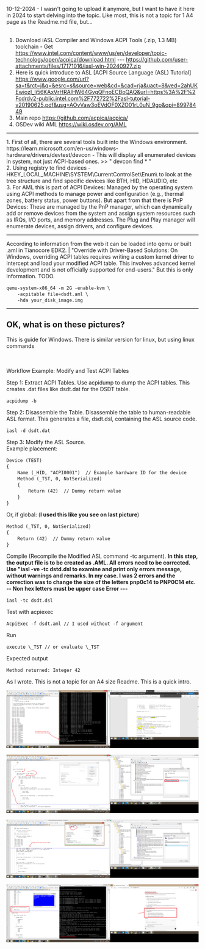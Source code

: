 10-12-2024 - I wasn't going to upload it anymore, but I want to have it here in 2024 to start delving into the topic. Like most, this is not a topic for 1 A4 page as the Readme.md file, but...<br /><br />

1. Download iASL Compiler and Windows ACPI Tools (.zip, 1.3 MB) toolchain -  Get https://www.intel.com/content/www/us/en/developer/topic-technology/open/acpica/download.html 
 --- https://github.com/user-attachments/files/17171016/iasl-win-20240927.zip<br />
2. Here is quick introduce to ASL [ACPI Source Language (ASL) Tutorial] https://www.google.com/url?sa=t&rct=j&q=&esrc=s&source=web&cd=&cad=rja&uact=8&ved=2ahUKEwiozI_li56KAxVrHRAIHW64GvgQFnoECBoQAQ&url=https%3A%2F%2Fcdrdv2-public.intel.com%2F772722%2Fasl-tutorial-v20190625.pdf&usg=AOvVaw3oEVdOF0XZO01rL0uN_9go&opi=89978449<br />
3. Main repo https://github.com/acpica/acpica/ <br />
4. OSDev wiki AML https://wiki.osdev.org/AML
<hr>
1. First of all, there are several tools built into the Windows environment. https://learn.microsoft.com/en-us/windows-hardware/drivers/devtest/devcon - This will display all enumerated devices in system, not just ACPI-based ones. >> " devcon find * " <br />
2. Using registry to find devices - HKEY_LOCAL_MACHINE\SYSTEM\CurrentControlSet\Enum\ to look at the tree structure and find specific devices like BTH, HID, HDAUDIO, etc<br />
3. For AML this is part of ACPI Devices: Managed by the operating system using ACPI methods to manage power and configuration (e.g., thermal zones, battery status, power buttons). But apart from that there is PnP Devices: These are managed by the PnP manager, which can dynamically add or remove devices from the system and assign system resources such as IRQs, I/O ports, and memory addresses. The Plug and Play manager will enumerate devices, assign drivers, and configure devices.<br />
<hr>
According to information from the web it can be loaded into qemu or built .aml in Tianocore EDK2. | "Override with Driver-Based Solutions: On Windows, overriding ACPI tables requires writing a custom kernel driver to intercept and load your modified ACPI table. This involves advanced kernel development and is not officially supported for end-users." But this is only information. TODO.


```
qemu-system-x86_64 -m 2G -enable-kvm \
    -acpitable file=dsdt.aml \
    -hda your_disk_image.img
```
    
<hr>
<h2>OK, what is on these pictures?</h2>
This is guide for Windows. There is similar version for linux, but using linux commands <br />
<br /><br />


Workflow Example: Modify and Test ACPI Tables

Step 1: Extract ACPI Tables. Use acpidump to dump the ACPI tables. This creates .dat files like dsdt.dat for the DSDT table.

```
acpidump -b 
```

Step 2: Disassemble the Table. Disassemble the table to human-readable ASL format. This generates a file, dsdt.dsl, containing the ASL source code.

```
iasl -d dsdt.dat
```

Step 3: Modify the ASL Source. 
<br />
Example placement:

```
Device (TEST)
{
    Name (_HID, "ACPI0001")  // Example hardware ID for the device
    Method (_TST, 0, NotSerialized)
    {
        Return (42)  // Dummy return value
    }
}
```

Or, if global: (<b>I used this like you see on last picture</b>)

```
Method (_TST, 0, NotSerialized)
{
    Return (42)  // Dummy return value
}
```

Compile (Recompile the Modified ASL command -tc argument). <b>In this step, the output file is to be created as .AML. All errors need to be corrected. Use "iasl -ve -tc dstd.dsl to examine and print only errors message, without warnings and remarks. In my case. I was 2 errors and the correction was to change the size of the letters pnp0c14 to PNP0C14 etc. -- Non hex letters must be upper case Error ---  </b>

```
iasl -tc dsdt.dsl
```

Test with acpiexec

```
AcpiExec -f dsdt.aml // I used without -f argument
```

Run

```
execute \_TST // or evaluate \_TST
```

Expected output

```
Method returned: Integer 42
```

As I wrote. This is not a topic for an A4 size Readme. This is a quick intro.

![dump](https://github.com/KarolDuracz/scratchpad/blob/main/bootloader_x86/AML%20Intel/123%20-%2010-12-2024%20-%20evaluate%20i%20execute%20to%20chyba%20to%20samo.png?raw=true)

![dump](https://github.com/KarolDuracz/scratchpad/blob/main/bootloader_x86/AML%20Intel/127%20-%2010-12-2024%20-%20cd.png?raw=true)

![dump](https://github.com/KarolDuracz/scratchpad/blob/main/bootloader_x86/AML%20Intel/128%20-%2010-12-2024%20-%20cd.png?raw=true)

![dump](https://github.com/KarolDuracz/scratchpad/blob/main/bootloader_x86/AML%20Intel/119%20-%2010-12-2024%20-%20ok%20.png?raw=true)

